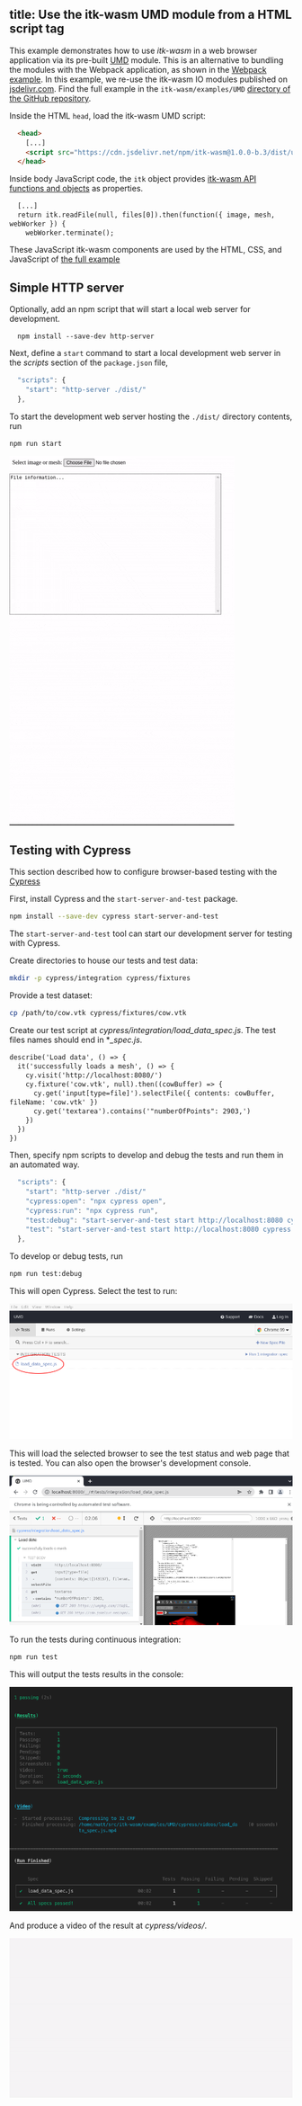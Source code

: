 title: Use the itk-wasm UMD module from a HTML script tag
---

This example demonstrates how to use *itk-wasm* in a web browser application via its pre-built [UMD](https://github.com/umdjs/umd) module. This is an alternative to bundling the modules with the Webpack application, as shown in the [Webpack example](./webpack.html). In this example, we re-use the itk-wasm IO modules published on [jsdelivr.com](https://jsdelivr.com). Find the full example in the `itk-wasm/examples/UMD` [directory of the GitHub repository](https://github.com/InsightSoftwareConsortium/itk-wasm/tree/master/examples/UMD).

Inside the HTML `head`, load the itk-wasm UMD script:

```html
  <head>
    [...]
    <script src="https://cdn.jsdelivr.net/npm/itk-wasm@1.0.0-b.3/dist/umd/itk-wasm.min.js"></script>
  </head>
```

Inside body JavaScript code, the `itk` object provides [itk-wasm API functions and objects](https://wasm.itk.org/api/) as properties.

```
  [...]
  return itk.readFile(null, files[0]).then(function({ image, mesh, webWorker }) {
    webWorker.terminate();
```

These JavaScript itk-wasm components are used by the HTML, CSS, and JavaScript of [the full example](https://github.com/InsightSoftwareConsortium/itk-wasm/blob/master/examples/UMD/dist/index.html)

## Simple HTTP server

Optionally, add an npm script that will start a local web server for development.

```
  npm install --save-dev http-server
```

Next, define a `start` command to start a local development web server in the *scripts* section of the `package.json` file,

```js
  "scripts": {
    "start": "http-server ./dist/"
  },
```

To start the development web server hosting the `./dist/` directory contents, run

```sh
npm run start
```

![UMD Example](./umd/umd_example.gif)

## Testing with Cypress

This section described how to configure browser-based testing with the [Cypress](https://www.cypress.io/)

First, install Cypress and the `start-server-and-test` package.

```sh
npm install --save-dev cypress start-server-and-test
```

The `start-server-and-test` tool can start our development server for testing with Cypress.

Create directories to house our tests and test data:

```sh
mkdir -p cypress/integration cypress/fixtures
```

Provide a test dataset:

```sh
cp /path/to/cow.vtk cypress/fixtures/cow.vtk
```

Create our test script at *cypress/integration/load_data_spec.js*. The test files names should end in **_spec.js*.

```
describe('Load data', () => {
  it('successfully loads a mesh', () => {
    cy.visit('http://localhost:8080/')
    cy.fixture('cow.vtk', null).then((cowBuffer) => {
      cy.get('input[type=file]').selectFile({ contents: cowBuffer, fileName: 'cow.vtk' })
      cy.get('textarea').contains('"numberOfPoints": 2903,')
    })
  })
})
```

Then, specify npm scripts to develop and debug the tests and run them in an automated way.

```js
  "scripts": {
    "start": "http-server ./dist/"
    "cypress:open": "npx cypress open",
    "cypress:run": "npx cypress run",
    "test:debug": "start-server-and-test start http://localhost:8080 cypress:open",
    "test": "start-server-and-test start http://localhost:8080 cypress:run"
  },
```

To develop or debug tests, run

```sh
npm run test:debug
```

This will open Cypress. Select the test to run:


![Select load_data_spec](./umd/umd_select_load_data_spec.png)

This will load the selected browser to see the test status and web page that is tested.  You can also open the browser's development console.

![Develop and debug tests](./umd/umd_test_debug.png)

To run the tests during continuous integration:

```sh
npm run test
```

This will output the tests results in the console:

![Console test output](./umd/umd_run_tests.png)

And produce a video of the result at *cypress/videos/*.

![Console test output](./umd/umd_cypress_video.gif)
